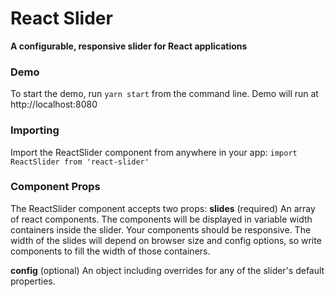 # React Slider
**A configurable, responsive slider for React applications**

### Demo ###
To start the demo, run `yarn start` from the command line. Demo will run at http://localhost:8080

### Importing ###
Import the ReactSlider component from anywhere in your app: 
```import ReactSlider from 'react-slider'```

### Component Props ###
The ReactSlider component accepts two props: 
**slides** (required)
An array of react components. The components will be displayed in variable width containers inside the slider. Your components should be responsive. The width of the slides will depend on browser size and config options, so write components to fill the width of those containers.

**config** (optional)
An object including overrides for any of the slider's default properties.
